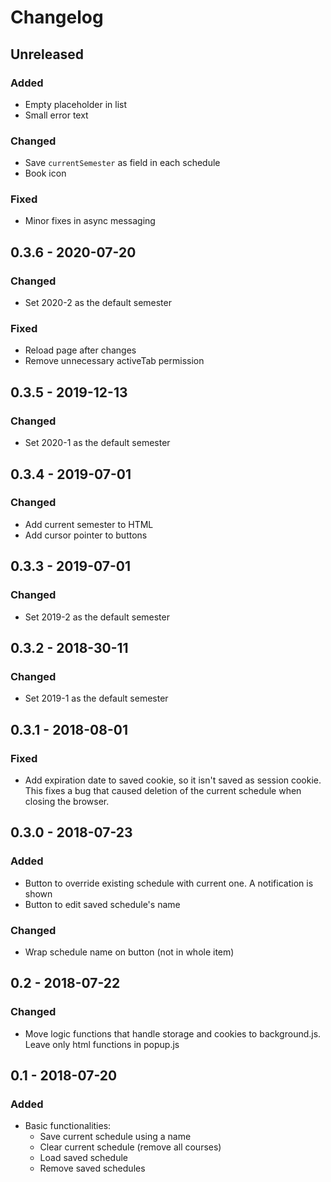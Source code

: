 # Changelog

## Unreleased
### Added
* Empty placeholder in list
* Small error text

### Changed
* Save `currentSemester` as field in each schedule
* Book icon

### Fixed
* Minor fixes in async messaging



## 0.3.6 - 2020-07-20
### Changed
* Set 2020-2 as the default semester

### Fixed
* Reload page after changes
* Remove unnecessary activeTab permission



## 0.3.5 - 2019-12-13
### Changed
* Set 2020-1 as the default semester


## 0.3.4 - 2019-07-01
### Changed
* Add current semester to HTML
* Add cursor pointer to buttons


## 0.3.3 - 2019-07-01
### Changed
* Set 2019-2 as the default semester


## 0.3.2 - 2018-30-11
### Changed
* Set 2019-1 as the default semester


## 0.3.1 - 2018-08-01
### Fixed
* Add expiration date to saved cookie, so it isn't saved as session cookie. This fixes a bug that caused deletion of the current schedule when closing the browser.

## 0.3.0 - 2018-07-23
### Added
* Button to override existing schedule with current one. A notification is shown
* Button to edit saved schedule's name

### Changed
* Wrap schedule name on button (not in whole item)

## 0.2 - 2018-07-22
### Changed
* Move logic functions that handle storage and cookies to background.js. Leave only html functions in popup.js

## 0.1 - 2018-07-20
### Added
* Basic functionalities:
  - Save current schedule using a name
  - Clear current schedule (remove all courses)
  - Load saved schedule
  - Remove saved schedules
